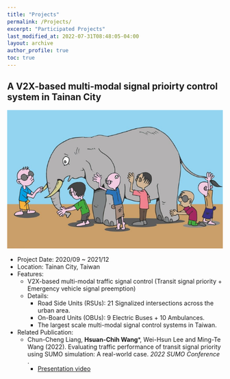 ```yaml
---
title: "Projects"
permalink: /Projects/
excerpt: "Participated Projects"
last_modified_at: 2022-07-31T08:48:05-04:00
layout: archive
author_profile: true
toc: true
---
```


## A V2X-based multi-modal signal prioirty control system in Tainan City

![alt text](../assets/images/500x300.png)

* Project Date: 2020/09 ~ 2021/12
* Location: Tainan City, Taiwan
* Features:
    * V2X-based multi-modal traffic signal control (Transit signal priority + Emergency vehicle signal preemption)
    * Details: 
        * Road Side Units (RSUs): 21 Signalized intersections across the urban area.  
        * On-Board Units (OBUs): 9 Electric Buses + 10 Ambulances.
        * The largest scale multi-modal signal control systems in Taiwan. 
* Related Publication:
    * Chun-Cheng Liang, **Hsuan-Chih Wang***, Wei-Hsun Lee and Ming-Te Wang (2022). Evaluating traffic performance of transit signal priority using SUMO simulation: A real-world case. _2022 SUMO Conference_ .
        * [Presentation video](https://www.youtube.com/watch?v=orrKpgA8jCw)








